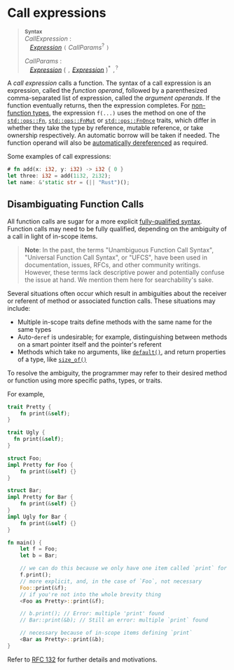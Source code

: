 # Call expressions

> **<sup>Syntax</sup>**\
> _CallExpression_ :\
> &nbsp;&nbsp; [_Expression_] `(` _CallParams_<sup>?</sup> `)`
>
> _CallParams_ :\
> &nbsp;&nbsp; [_Expression_]&nbsp;( `,` [_Expression_] )<sup>\*</sup> `,`<sup>?</sup>

A *call expression* calls a function.
The syntax of a call expression is an expression, called the *function operand*, followed by a parenthesized comma-separated list of expression, called the *argument operands*.
If the function eventually returns, then the expression completes.
For [non-function types], the expression `f(...)` uses the method on one of the [`std::ops::Fn`], [`std::ops::FnMut`] or [`std::ops::FnOnce`] traits, which differ in whether they take the type by reference, mutable reference, or take ownership respectively.
An automatic borrow will be taken if needed.
The function operand will also be [automatically dereferenced] as required.

Some examples of call expressions:

```rust
# fn add(x: i32, y: i32) -> i32 { 0 }
let three: i32 = add(1i32, 2i32);
let name: &'static str = (|| "Rust")();
```

## Disambiguating Function Calls

All function calls are sugar for a more explicit [fully-qualified syntax].
Function calls may need to be fully qualified, depending on the ambiguity of a call in light of in-scope items.

> **Note**: In the past, the terms "Unambiguous Function Call Syntax", "Universal Function Call Syntax", or "UFCS", have been used in documentation, issues, RFCs, and other community writings.
> However, these terms lack descriptive power and potentially confuse the issue at hand.
> We mention them here for searchability's sake.

Several situations often occur which result in ambiguities about the receiver or referent of method or associated function calls.
These situations may include:

* Multiple in-scope traits define methods with the same name for the same types
* Auto-`deref` is undesirable; for example, distinguishing between methods on a smart pointer itself and the pointer's referent
* Methods which take no arguments, like [`default()`], and return properties of a type, like [`size_of()`]

To resolve the ambiguity, the programmer may refer to their desired method or function using more specific paths, types, or traits.

For example,

```rust
trait Pretty {
    fn print(&self);
}

trait Ugly {
  fn print(&self);
}

struct Foo;
impl Pretty for Foo {
    fn print(&self) {}
}

struct Bar;
impl Pretty for Bar {
    fn print(&self) {}
}
impl Ugly for Bar {
    fn print(&self) {}
}

fn main() {
    let f = Foo;
    let b = Bar;

    // we can do this because we only have one item called `print` for `Foo`s
    f.print();
    // more explicit, and, in the case of `Foo`, not necessary
    Foo::print(&f);
    // if you're not into the whole brevity thing
    <Foo as Pretty>::print(&f);

    // b.print(); // Error: multiple 'print' found
    // Bar::print(&b); // Still an error: multiple `print` found

    // necessary because of in-scope items defining `print`
    <Bar as Pretty>::print(&b);
}
```

Refer to [RFC 132] for further details and motivations.

[RFC 132]: https://github.com/rust-lang/rfcs/blob/master/text/0132-ufcs.md
[_Expression_]: ../expressions.md
[`default()`]: ../../std/default/trait.Default.html#tymethod.default
[`size_of()`]: ../../std/mem/fn.size_of.html
[`std::ops::FnMut`]: ../../std/ops/trait.FnMut.html
[`std::ops::FnOnce`]: ../../std/ops/trait.FnOnce.html
[`std::ops::Fn`]: ../../std/ops/trait.Fn.html
[automatically dereferenced]: field-expr.md#automatic-dereferencing
[fully-qualified syntax]: ../paths.md#qualified-paths
[non-function types]: ../types/function-item.md
